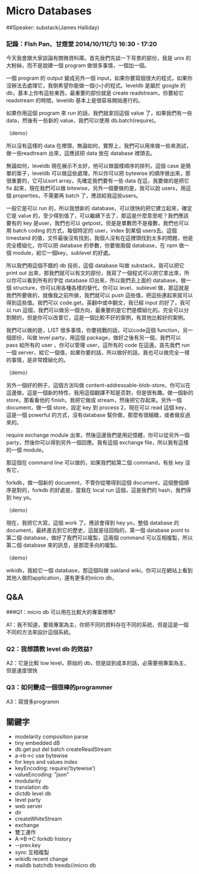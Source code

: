 # Micro Databases
##Speaker: substack(James Halliday)
### 記錄：FIsh Pan、甘煜堂 2014/10/11(六) 16:30 - 17:20

今天我會跟大家談論有關微資料庫。首先我們先談一下背景的部份，我是 unix 的大粉絲，而不是說建一個 program 做很多事情，一個加一個。

一個 program 的 output 變成另外一個 input，如果你要寫個很大的程式，如果你沒辦法去處理它，我倒希望你能做一個小小的程式。leveldb 是屬於 google 的 db，基本上你有這些東西，最重要的部份就是 create readstream，你要給它 readstream 的時間，leveldb 基本上是很容易開始進行的。

如果你用這個 program 來 run 的話，我們就拿回這個 value 了，如果我們有一些 data，然後有一些新的 value，我們可以使用 db.batch(require)。

（demo）

所以沒有這樣的 data 在裡頭，無論如何，實際上，我們可以用來做一些來測試，做一些readtream 出來，這應該把 data 放在 database 裡頭去。

無論如何，leveldb 現在展示不太好，他可以做圖樣順序的排列，這個 case 是簡單的案子，leveldb 可以做這些處理，所以你可以把 bytewise 的順序做出來，那很重要的，它可以sort array，先確定我們要有一些 data 在這，我要做的是把它 fix 起來，現在我們可以做 bitewise，另外一個要做的是，我可以說 users，用這個 properties，不需要再 batch 了，應該給我這些users。

一般它是可以 run 的，所以我想新的 database，可以很快的把它建立起來，確定它是 value 的，至少得到值了，可以繼續下去了，那這是什麼意思呢？我們應該要有的 key 是user，我們也可以 getpost，但是是單數而不是複數，我們也可以用 batch coding 的方式，每個特定的 user，index 到某個 users去。這個 timestand 的值，文件最後沒有找到，我個人沒有在這裡頭找到太多的問題，他是完全模組化，你可以把 database 的參數，你要做兩個 database，在 npm 做一個 module，給它一個key，sublevel 的好處。

所以我們用這個不錯的 db 技術，這個 database 叫做 substack，我可以把它 print out 出來，那我們就可以有文的部份，我寫了一個程式可以把它拿出來，所以你可以看到所有的字從 database 印出來，所以我們去上面的 database，做一個 structure，你可以用各種各樣的替代，你可以 level、sublevel 做，那這就是我們所要做的，就像我之前所做，我們就可以 push 這些值，把這些連起來就可以得到這些值。我們可以 code.get，英翻中或中翻文，我已經 input 的好了，我可以 run 這個，我們可以做另一個方向，最重要的是它們是模組化的。完全可以分割開的，但是你可以改善它，這是一個比較不好的案例，有其他比較好的案例。

我們可以做的是，LIST 很多事情，你要挑戰的話，可以code這個 function，另一個部份，叫做 level party，用這個 package，做好之後有另一個，我們可以 pass 給所有的 user ，你可以管理 user，這所有的 code 在這邊。首先我們 run一個 server，給它一個值，如果你要的話，所以做好的話，我也可以做完全一樣的事情，是非常模組化的。

（demo）

另外一個好的例子，這個方法叫做 content-addressable-blob-store，你可以在這邊做，這是一個新的特性，我用這個翻譯不知是否對，但是很有趣。做一個新的 store，那看看他的 finish，我把它做成 stream，然後把它存起來。另外一個 document，做一個 store，設定 key 到 process 2，現在可以 read 這個 key，這是一個 powerful 的方式，沒有database 幫你做，那麼有很細緻，或者做反過來的。

require exchange module 出來，然後這邊我們是用記憶體，你可以從另外一個 party，然後你可以得到另外一個回應。我有這個 exchange file，所以我有這樣的一個 module。

那這個在 command line 可以做的，如果我們給第二個 command，有些 key 沒有它，

forkdb，做一個新的 docuemnt，不管你從哪得到這個 document，這個整個順序是對的，forkdb 的好處是，當我在 local run 這個，這是我們的 hash，我們得到 hey yo。

（demo）

現在，我把它大寫，這個 work 了。應該會得到 hey yo，整個 database 的 document，最終進去到它的歷史，這就是往回指的，第一個 database point to 第二個 database，做好了我們可以複製，這兩個 command 可以互相複製，所以第二個 database 來的訊息，是那麼多向的複製。

（demo）

wikidb，我給它一個 database，那這個叫做 oakland wiki，你可以在網站上看到其他人做的application，還有更多的micro db，


## Q&A

###Q1：micro db 可以用在比較大的專案裡嗎?

A1：我不知道，要視專案為主，你把不同的資料存在不同的系統，但是這是一個不同的方法來設計這個系統。

### Q2：我想請教 level db 的效益?

A2：它是比較 low level，原始的 db，但是談到成本的話，必需要視專案為主，但是速度很快

### Q3：如何變成一個很棒的programmer

A3：寫很多programm

## 關鍵字

* modelarity composition parse
* tiny embedded dB
* db.get put del batch createReadStream
* a->b->c  use bytewise
* for keys and values index
* keyEncoding: require(‘bytewise’)
* valueEncoding: ”json”
* modularity
* translation db
* dictdb level db
* level party 
* web server 
* dir
* createWhiteStream
* exchange
* 雙工運作 
* A->B->C forkdb history 
* --prev.key 
* sync 互相複製
* wikidb  recent change 
* maildb batchdb treedb//micro db